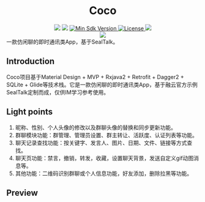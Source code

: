 <h1 align="center">Coco</h1>

<div align="center">
<img src="https://img.shields.io/badge/Version-V1.2.5-brightgreen.svg">
<img src="https://img.shields.io/badge/build-passing-brightgreen.svg">
<a href="https://developer.android.com/about/versions/android-5.0.html">
    <img src="https://img.shields.io/badge/API-21+-blue.svg" alt="Min Sdk Version">
</a>
<a href="http://www.apache.org/licenses/LICENSE-2.0">
    <img src="https://img.shields.io/badge/License-Apache2.0-blue.svg" alt="License" />
</a>
<img src="https://img.shields.io/badge/Email-sunwenou@qq.com-ff69b4.svg">
</div>

<div align="center">
<img src="https://diycode.b0.upaiyun.com/user/avatar/2468.jpg">
</div>
一款仿闲聊的即时通讯类App，基于SealTalk。

## Introduction

Coco项目基于Material Design + MVP + Rxjava2 + Retrofit + Dagger2 + SQLite + Glide等技术栈。它是一款仿闲聊的即时通讯类App，基于融云官方示例SealTalk定制而成，仅供IM学习参考使用。

## Light points
1. 昵称、性别、个人头像的修改以及群聊头像的替换和同步更新功能。
2. 群聊模块功能：群管理、管理员设置、群主转让、活跃度、认证列表等功能。
3. 聊天记录查找功能：按关键字、发言人、图片、日期、文件、链接等方式查找。
4. 聊天页功能：禁言，撤销，转发，收藏，设置聊天背景，发送自定义gif动图消息等。
5. 其他功能：二维码识别群聊或个人信息功能，好友添加，删除拉黑等功能。

## Preview
